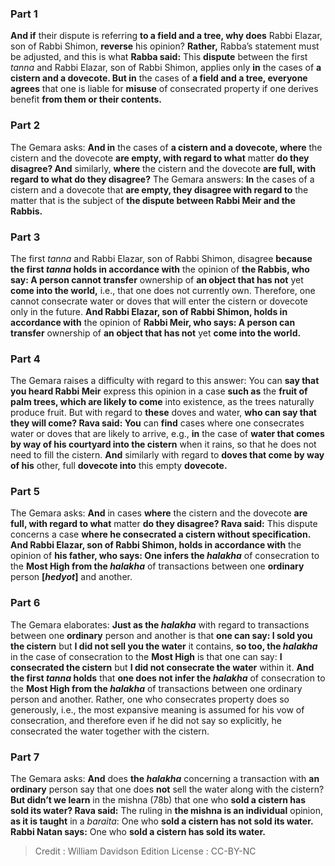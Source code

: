 
### Part 1
<b>And if</b> their dispute is referring <b>to a field and a tree, why does</b> Rabbi Elazar, son of Rabbi Shimon, <b>reverse</b> his opinion? <b>Rather,</b> Rabba’s statement must be adjusted, and this is what <b>Rabba said:</b> This <b>dispute</b> between the first <i>tanna</i> and Rabbi Elazar, son of Rabbi Shimon, applies only <b>in</b> the cases of <b>a cistern and a dovecote. But in</b> the cases of <b>a field and a tree, everyone agrees</b> that one is liable for <b>misuse</b> of consecrated property if one derives benefit <b>from them or their contents.</b>

### Part 2
The Gemara asks: <b>And in</b> the cases of <b>a cistern and a dovecote, where</b> the cistern and the dovecote <b>are empty, with regard to what</b> matter <b>do they disagree? And</b> similarly, <b>where</b> the cistern and the dovecote <b>are full, with regard to what do they disagree?</b> The Gemara answers: <b>In</b> the cases of a cistern and a dovecote that <b>are empty, they disagree with regard to</b> the matter that is the subject of <b>the dispute between Rabbi Meir and the Rabbis.</b>

### Part 3
The first <i>tanna</i> and Rabbi Elazar, son of Rabbi Shimon, disagree <b>because the first <i>tanna</i> holds in accordance with</b> the opinion of <b>the Rabbis, who say: A person cannot transfer</b> ownership of <b>an object that has not</b> yet <b>come into the world,</b> i.e., that one does not currently own. Therefore, one cannot consecrate water or doves that will enter the cistern or dovecote only in the future. <b>And Rabbi Elazar, son of Rabbi Shimon, holds in accordance with</b> the opinion of <b>Rabbi Meir, who says: A person can transfer</b> ownership of <b>an object that has not</b> yet <b>come into the world.</b>

### Part 4
The Gemara raises a difficulty with regard to this answer: You can <b>say that you heard Rabbi Meir</b> express this opinion in a case <b>such as</b> the <b>fruit of palm trees, which are likely to come</b> into existence, as the trees naturally produce fruit. But with regard to <b>these</b> doves and water, <b>who can say that they will come? Rava said: You</b> can <b>find</b> cases where one consecrates water or doves that are likely to arrive, e.g., <b>in</b> the case of <b>water that comes by way of his courtyard into the cistern</b> when it rains, so that he does not need to fill the cistern. <b>And</b> similarly with regard to <b>doves that come by way of his</b> other, full <b>dovecote into</b> this empty <b>dovecote.</b>

### Part 5
The Gemara asks: <b>And</b> in cases <b>where</b> the cistern and the dovecote <b>are full, with regard to what</b> matter <b>do they disagree? Rava said:</b> This dispute concerns a case <b>where he consecrated a cistern without specification. And Rabbi Elazar, son of Rabbi Shimon, holds in accordance with</b> the opinion of <b>his father, who says: One infers the <i>halakha</i></b> of consecration to the <b>Most High from the <i>halakha</i></b> of transactions between one <b>ordinary</b> person <b>[<i>hedyot</i>]</b> and another.

### Part 6
The Gemara elaborates: <b>Just as the <i>halakha</i></b> with regard to transactions between one <b>ordinary</b> person and another is that <b>one can say: I sold you the cistern</b> but <b>I did not sell you the water</b> it contains, <b>so too, the <i>halakha</i></b> in the case of consecration to the <b>Most High</b> is that one can say: <b>I consecrated the cistern</b> but <b>I did not consecrate the water</b> within it. <b>And the first <i>tanna</i> holds</b> that <b>one does not infer the <i>halakha</i></b> of consecration to the <b>Most High from the <i>halakha</i></b> of transactions between one ordinary person and another. Rather, one who consecrates property does so generously, i.e., the most expansive meaning is assumed for his vow of consecration, and therefore even if he did not say so explicitly, he consecrated the water together with the cistern.

### Part 7
The Gemara asks: <b>And</b> does <b>the <i>halakha</i></b> concerning a transaction with <b>an ordinary</b> person say that one does <b>not</b> sell the water along with the cistern? <b>But didn’t we learn</b> in the mishna (78b) that one who <b>sold a cistern has sold its water? Rava said:</b> The ruling in <b>the mishna is an individual</b> opinion, <b>as it is taught</b> in a <i>baraita</i>: One who <b>sold a cistern has not sold its water. Rabbi Natan says:</b> One who <b>sold a cistern has sold its water.</b>

>Credit : William Davidson Edition
>License : CC-BY-NC